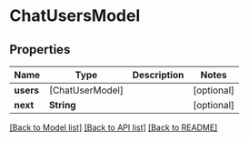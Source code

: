 # ChatUsersModel

## Properties
Name | Type | Description | Notes
------------ | ------------- | ------------- | -------------
**users** | [ChatUserModel] |  | [optional] 
**next** | **String** |  | [optional] 

[[Back to Model list]](../README.md#documentation-for-models) [[Back to API list]](../README.md#documentation-for-api-endpoints) [[Back to README]](../README.md)



